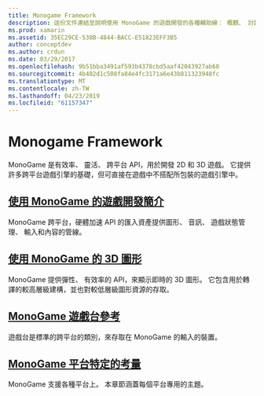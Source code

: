 ```yaml
---
title: Monogame Framework
description: 這份文件連結至說明使用 MonoGame 的遊戲開發的各種輔助線： 概觀、 討論 3D 圖形和遊戲板，並了解平台特定考量。
ms.prod: xamarin
ms.assetid: 35EC29CE-538B-4844-BACC-E51823EFF3B5
author: conceptdev
ms.author: crdun
ms.date: 03/29/2017
ms.openlocfilehash: 9b51bba3491af593b4378cbd5aaf42043927ab68
ms.sourcegitcommit: 4b402d1c508fa84e4fc3171a6e43b811323948fc
ms.translationtype: MT
ms.contentlocale: zh-TW
ms.lasthandoff: 04/23/2019
ms.locfileid: "61157347"
---
```

# <a name="monogame-framework"></a>Monogame Framework

MonoGame 是有效率、 靈活、 跨平台 API，用於開發 2D 和 3D 遊戲。 它提供許多跨平台遊戲引擎的基礎，但可直接在遊戲中不搭配所包裝的遊戲引擎中。

## <a name="introduction-to-game-development-with-monogamegraphics-gamesmonogameintroductionindexmd"></a>[使用 MonoGame 的遊戲開發簡介](~/graphics-games/monogame/introduction/index.md)

MonoGame 跨平台，硬體加速 API 的匯入資產提供圖形、 音訊、 遊戲狀態管理、 輸入和內容的管線。

## <a name="3d-graphics-with-monogamegraphics-gamesmonogame3dindexmd"></a>[使用 MonoGame 的 3D 圖形](~/graphics-games/monogame/3d/index.md)

MonoGame 提供彈性、 有效率的 API，來顯示即時的 3D 圖形。 它包含用於轉譯的較高層級建構，並也對較低層級圖形資源的存取。

## <a name="monogame-gamepad-referencegraphics-gamesmonogameinputmd"></a>[MonoGame 遊戲台參考](~/graphics-games/monogame/input.md)

遊戲台是標準的跨平台的類別，來存取在 MonoGame 的輸入的裝置。

## <a name="monogame-platform-specific-considerationsgraphics-gamesmonogameplatformsindexmd"></a>[MonoGame 平台特定的考量](~/graphics-games/monogame/platforms/index.md)

MonoGame 支援各種平台上。 本章節涵蓋每個平台專用的主題。
